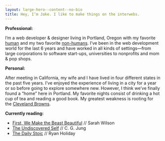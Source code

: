 ```yaml
---
layout: large-hero--content--no-bio
title: Hey, I’m Jake. I like to make things on the interwebs.
---
```


<p class="margin-top-none margin-bottom-none">
  <strong>
    Professional:
  </strong>
</p>
<p>
  I’m a web developer &amp; designer living in Portland, Oregon with my favorite <a href="https://www.sparks-of-art.com">human</a> and my two favorite <a href="https://www.instagram.com/p/wm-FsonqsK/?taken-by=jacobrokaw">non-humans</a>. I’ve been in the web development world for the last 6 years and have worked in all kinds of settings—from large corporations to software start-ups, universities to nonprofits and mom & pop shops.
</p>
<p class="margin-top-15 margin-bottom-none">
  <strong>
    Personal:
  </strong>
</p>
<p>
   After meeting in California, my wife and I have lived in four different states in the past five years. I’ve enjoyed the experience of living in a city for a year or so before going to explore somewhere new. However, I think we’ve finally found a “home” here in Portland. My favorite nights consist of drinking a hot cup of tea and reading a good book. My greatest weakness is rooting for the <a href="/did-the-browns-win">Cleveland Browns</a>.
</p>
<p class="margin-top-15 margin-bottom-none">
  <strong>
    Currently reading:
  </strong>
</p>
<ul class="margin-top-none">
  <li><a href="https://amzn.to/2CODTrm" target="_blank" md_>First, We Make the Beast Beautiful</a> // Sarah Wilson</li>
  <li><a href="http://amzn.to/2DE27Cd" target="_blank" md_>The Undiscovered Self</a> // C. G. Jung</li>
  <li><a href="https://amzn.to/2voOC7s" target="_blank" md_>The Daily Stoic</a> // Ryan Holiday</li>
</ul>
